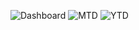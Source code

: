 ![Dashboard](https://github.com/user-attachments/assets/df64c118-f56e-44d2-b43a-16b9dbbc929d)
![MTD](https://github.com/user-attachments/assets/b0cf623c-09f6-4109-a184-2f2963468afa)
![YTD](https://github.com/user-attachments/assets/9667d9b9-436c-4e10-a1cf-2211466f655b)
